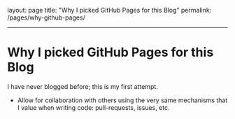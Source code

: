 layout: page
title: "Why I picked GitHub Pages for this Blog"
permalink: /pages/why-github-pages/

---

# Why I picked GitHub Pages for this Blog

I have never blogged before; this is my first attempt.

- Allow for collaboration with others using the very same mechanisms that I value when writing code: pull-requests, issues, etc.
